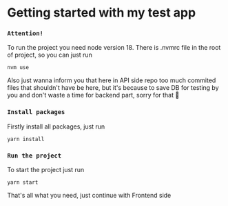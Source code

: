 # Getting started with my test app

### `Attention!`
To run the project you need node version 18. There is .nvmrc file in the root of project, so you can just run
```
nvm use
```
Also just wanna inform you that here in API side repo too much commited files that shouldn't have be here, but it's because to save DB for testing by you and don't waste a time for backend part, sorry for that 🙏

### `Install packages`
Firstly install all packages, just run
```
yarn install
```

### `Run the project`

To start the project just run

```
yarn start
```

That's all what you need, just continue with Frontend side
